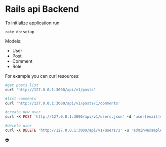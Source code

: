 # Rails api Backend

To initialize application run
```
rake db:setup
```

Models:

 * User
 * Post
 * Comment
 * Role

For example you can curl resources:
```ruby
#get posts list
curl 'http://127.0.0.1:3000/api/v1/posts'

#list comments
curl 'http://127.0.0.1:3000/api/v1/posts/1/comments'

#create new user
curl -X POST 'http://127.0.0.1:3000/api/v1/users.json' -d 'user[email]=test@test.com&user[password]=qwerty123&password_confirmation=qwerty123&user[firstname]=John&user[lastname]=Snow'

#delete user
curl -X DELETE 'http://127.0.0.1:3000/api/v1/users/1' -u 'admin@example.com:qwerty123'
```
:alien:
